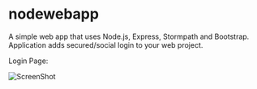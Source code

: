# nodewebapp
A simple web app that uses Node.js, Express, Stormpath and Bootstrap. Application adds secured/social login to your web project.

Login Page: 

![ScreenShot](https://cloud.githubusercontent.com/assets/2709362/7553187/3fe33fa6-f6b5-11e4-91c7-ade7258ad99c.png)
